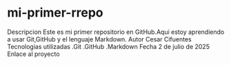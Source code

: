 # mi-primer-rrepo
Descripcion Este es mi primer repositorio en GitHub.Aqui estoy aprendiendo a usar Git,GitHub y el lenguaje Markdown. 
Autor 
Cesar Cifuentes 
Tecnologias utilizadas 
.Git
.GitHub
.Markdown
Fecha
2 de julio de 2025
Enlace al proyecto 
